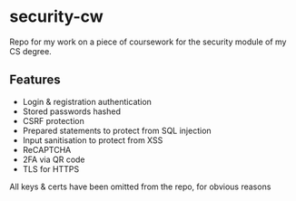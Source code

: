 # security-cw
Repo for my work on a piece of coursework for the security module of my CS degree.

## Features
- Login & registration authentication
- Stored passwords hashed
- CSRF protection 
- Prepared statements to protect from SQL injection
- Input sanitisation to protect from XSS
- ReCAPTCHA
- 2FA via QR code
- TLS for HTTPS

All keys & certs have been omitted from the repo, for obvious reasons
